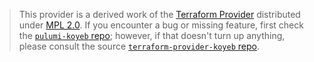 > This provider is a derived work of the [Terraform Provider](https://github.com/koyeb/terraform-provider-koyeb)
> distributed under [MPL 2.0](https://www.mozilla.org/en-US/MPL/2.0/). If you encounter a bug or missing feature,
> first check the [`pulumi-koyeb` repo](https://github.com/koyeb/pulumi-koyeb/issues); however, if that doesn't turn up anything,
> please consult the source [`terraform-provider-koyeb` repo](https://github.com/koyeb/terraform-provider-koyeb/issues).
